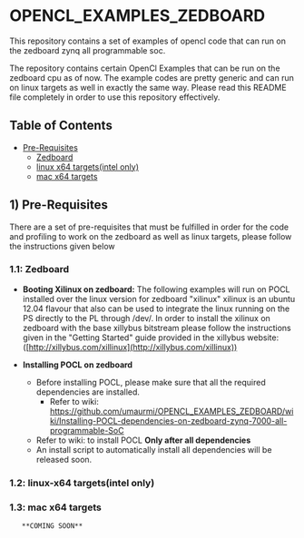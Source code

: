 # OPENCL_EXAMPLES_ZEDBOARD
This repository contains a set of examples of opencl code that can run on the zedboard zynq all programmable soc.

The repository contains certain OpenCl Examples that can be run on the zedboard cpu as of now. The example codes are pretty generic and can run on linux targets as well in exactly the same way. Please read this README file completely in order to use this repository effectively.

## Table of Contents
+ [Pre-Requisites](#prereq) 
    + [Zedboard](#prereq-zb)
    + [linux x64 targets(intel only)](#prereq-x64)
    + [mac x64 targets](#prereq-x64)


## <a name="prereq"></a> 1) Pre-Requisites
There are a set of pre-requisites that must be fulfilled in order for the code and profiling to work on the zedboard as well as linux targets, please follow the instructions given below

### <a name="prereq-zb"></a> 1.1: Zedboard

* **Booting Xilinux on zedboard:**
The following examples will run on POCL installed over the linux version for zedboard "xilinux" xilinux is an ubuntu 12.04 flavour that also can be used to integrate the linux running on the PS directly to the PL through /dev/.
In order to install the xilinux on zedboard with the base xillybus bitstream please follow the instructions given in the "Getting Started" guide provided in the xillybus website:([http://xillybus.com/xillinux](http://xillybus.com/xillinux))

* **Installing POCL on zedboard**
    *    Before installing POCL, please make sure that all the required dependencies are installed.
         * Refer to wiki: https://github.com/umaurmi/OPENCL_EXAMPLES_ZEDBOARD/wiki/Installing-POCL-dependencies-on-zedboard-zynq-7000-all-programmable-SoC
    *    Refer to wiki: to install POCL **Only after all dependencies**
    *    An install script to automatically install all dependencies will be released soon.

### <a name="prereq-x64"></a> 1.2: linux-x64 targets(intel only)

### <a name="prereq-x64"></a> 1.3: mac x64 targets

       **COMING SOON**
